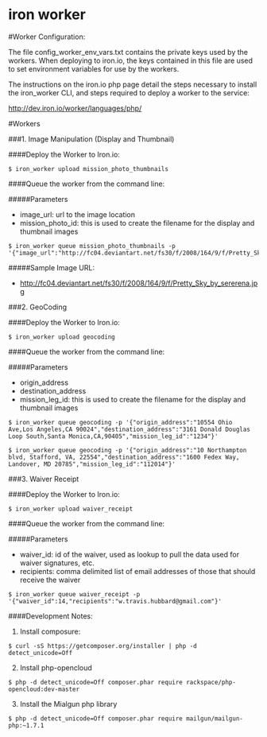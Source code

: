 iron worker
===========

#Worker Configuration:

The file config_worker_env_vars.txt contains the private keys used by the workers. When deploying to iron.io, the keys contained in this file are used to set environment variables for use by the workers.

The instructions on the iron.io php page detail the steps necessary to install the iron_worker CLI, and steps required to deploy a worker to the service:

http://dev.iron.io/worker/languages/php/


#Workers

###1. Image Manipulation (Display and Thumbnail)

####Deploy the Worker to Iron.io:

```
$ iron_worker upload mission_photo_thumbnails
```

####Queue the worker from the command line:

#####Parameters
- image_url: url to the image location
- mission_photo_id: this is used to create the filename for the display and thumbnail images

```
$ iron_worker queue mission_photo_thumbnails -p '{"image_url":"http://fc04.deviantart.net/fs30/f/2008/164/9/f/Pretty_Sky_by_sererena.jpg","mission_photo_id":"1234"}'
```


#####Sample Image URL:

- http://fc04.deviantart.net/fs30/f/2008/164/9/f/Pretty_Sky_by_sererena.jpg


###2. GeoCoding

####Deploy the Worker to Iron.io:

```
$ iron_worker upload geocoding
```

####Queue the worker from the command line:

#####Parameters
- origin_address
- destination_address
- mission_leg_id: this is used to create the filename for the display and thumbnail images

```
$ iron_worker queue geocoding -p '{"origin_address":"10554 Ohio Ave,Los Angeles,CA 90024","destination_address":"3161 Donald Douglas Loop South,Santa Monica,CA,90405","mission_leg_id":"1234"}'
```

```
$ iron_worker queue geocoding -p '{"origin_address":"10 Northampton blvd, Stafford, VA, 22554","destination_address":"1600 Fedex Way, Landover, MD 20785","mission_leg_id":"112014"}'
```

###3. Waiver Receipt

####Deploy the Worker to Iron.io:

```
$ iron_worker upload waiver_receipt
```

####Queue the worker from the command line:

#####Parameters
- waiver_id: id of the waiver, used as lookup to pull the data used for waiver signatures, etc.
- recipients: comma delimited list of email addresses of those that should receive the waiver

```
$ iron_worker queue waiver_receipt -p '{"waiver_id":14,"recipients":"w.travis.hubbard@gmail.com"}'
```

####Development Notes:

1. Install composure:

```ShellSession
$ curl -sS https://getcomposer.org/installer | php -d detect_unicode=Off
```

2. Install php-opencloud

```ShellSession
$ php -d detect_unicode=Off composer.phar require rackspace/php-opencloud:dev-master
```

3. Install the Mialgun php library

```ShellSession
$ php -d detect_unicode=Off composer.phar require mailgun/mailgun-php:~1.7.1
```
